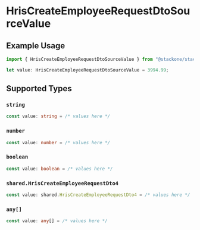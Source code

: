 # HrisCreateEmployeeRequestDtoSourceValue

## Example Usage

```typescript
import { HrisCreateEmployeeRequestDtoSourceValue } from "@stackone/stackone-client-ts/sdk/models/shared";

let value: HrisCreateEmployeeRequestDtoSourceValue = 3994.99;
```

## Supported Types

### `string`

```typescript
const value: string = /* values here */
```

### `number`

```typescript
const value: number = /* values here */
```

### `boolean`

```typescript
const value: boolean = /* values here */
```

### `shared.HrisCreateEmployeeRequestDto4`

```typescript
const value: shared.HrisCreateEmployeeRequestDto4 = /* values here */
```

### `any[]`

```typescript
const value: any[] = /* values here */
```

